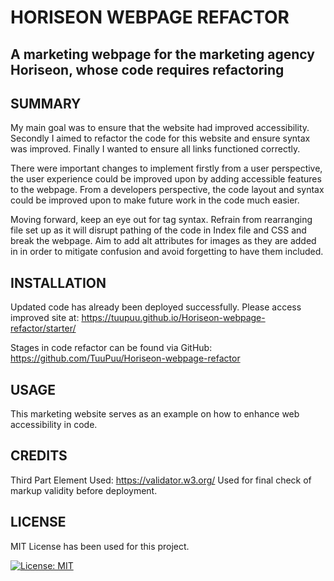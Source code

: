 # HORISEON WEBPAGE REFACTOR

## A marketing webpage for the marketing agency Horiseon, whose code requires refactoring



## SUMMARY


My main goal was to ensure that the website had improved accessibility.
Secondly I aimed to refactor the code for this website and ensure syntax was improved.
Finally I wanted  to ensure all links functioned correctly.

There were important changes to implement firstly from a user perspective, the user experience could be improved upon by adding accessible features to the webpage.
From a developers perspective, the code layout and syntax could be improved upon to make future work in the code much easier.

Moving forward, keep an eye out for tag syntax.
Refrain from rearranging file set up as it will disrupt pathing of the code in Index file and CSS and break the webpage.
Aim to add alt attributes for images as they are added in in order to mitigate confusion and avoid forgetting to have them included.







## INSTALLATION

Updated code has already been deployed successfully. Please access improved site at:
https://tuupuu.github.io/Horiseon-webpage-refactor/starter/


Stages in code refactor can be found via GitHub:
https://github.com/TuuPuu/Horiseon-webpage-refactor



## USAGE

This marketing website serves as an example on how to enhance web accessibility in code.



## CREDITS

Third Part Element Used: https://validator.w3.org/
Used for final check of markup validity before deployment.



## LICENSE

MIT License has been used for this project.

[![License: MIT](https://img.shields.io/badge/License-MIT-yellow.svg)](https://opensource.org/licenses/MIT)

